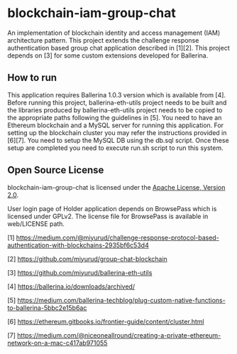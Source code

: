 # blockchain-iam-group-chat
An implementation of blockchain identity and access management (IAM) architecture pattern. This project extends the challenge response authentication based group chat application described in [1][2]. This project depends on [3] for some custom extensions developed for Ballerina.

## How to run
This application requires Ballerina 1.0.3 version which is available from [4]. Before running this project, ballerina-eth-utils project needs to be built and the libraries produced by ballerina-eth-utils project needs to be copied to the appropriate paths following the guidelines in [5]. You need to have an Ethereum blockchain and a MySQL server for running this application. For setting up the blockchain cluster you may refer the instructions provided in [6][7]. You need to setup the MySQL DB using the db.sql script. Once these setup are completed you need to execute run.sh script to run this system.

## Open Source License
blockchain-iam-group-chat is licensed under the [Apache License, Version 2.0](http://www.apache.org/licenses/LICENSE-2.0).

User login page of Holder application depends on BrowsePass which is licensed under GPLv2. The license file for
BrowsePass is available in web/LICENSE path. 

[1] https://medium.com/@miyurud/challenge-response-protocol-based-authentication-with-blockchains-2935bf6c53d4

[2] https://github.com/miyurud/group-chat-blockchain

[3] https://github.com/miyurud/ballerina-eth-utils

[4] https://ballerina.io/downloads/archived/

[5] https://medium.com/ballerina-techblog/plug-custom-native-functions-to-ballerina-5bbc2e15b6ac

[6] https://ethereum.gitbooks.io/frontier-guide/content/cluster.html

[7] https://medium.com/@niceoneallround/creating-a-private-ethereum-network-on-a-mac-c417ab971055
